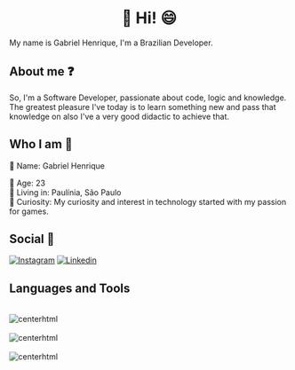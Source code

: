 # <h1 align="center"> 👋 Hi! 😄</h1>
<div>

  My name is Gabriel Henrique, I'm a Brazilian Developer.
<div>

## About me ❓<div>
So, I'm a Software Developer, passionate about code, logic and knowledge. The greatest pleasure I've today is to learn something new and pass that knowledge on also I've a very good didactic to achieve that.
<div>
  
## Who I am 🧠<div>
🔹 Name: Gabriel Henrique <div>
🔸 Age: 23 <div>
🔹 Living in: Paulínia, São Paulo <div>
🔸 Curiosity: My curiosity and interest in technology started with my passion for games.<div>
<div>

## Social 🤵<div>
[![Instagram](https://img.shields.io/badge/Instagram-E4405F?style=for-the-badge&logo=instagram&logoColor=white
)](https://www.instagram.com/gabrielleanflin/)
[![Linkedin](https://img.shields.io/badge/LinkedIn-0077B5?style=for-the-badge&logo=linkedin&logoColor=white
)](https://www.linkedin.com/in/gabrielleanflinhenriquemoreira/)

## Languages and Tools
  
<div style="display: inline_block"><br/>
<img allign="center" alt="centerhtml" src="https://img.shields.io/badge/HTML5-E34F26?style=for-the-badge&logo=html5&logoColor=white" />
<div style="display: inline_block"><br/>
<img allign="center" alt="centerhtml" src="https://img.shields.io/badge/CSS3-1572B6?style=for-the-badge&logo=css3&logoColor=white" />
<div style="display: inline_block"><br/>
<img allign="center" alt="centerhtml" src="https://img.shields.io/badge/JavaScript-F7DF1E?style=for-the-badge&logo=javascript&logoColor=black" />
          
